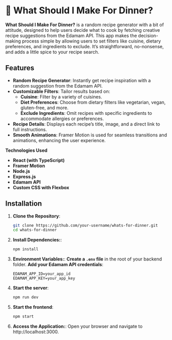 # 🥘 What Should I Make For Dinner?

**What Should I Make For Dinner?** is a random recipe generator with a bit of attitude, designed to help users decide what to cook by fetching creative recipe suggestions from the Edamam API. This app makes the decision-making process simple by allowing users to set filters like cuisine, dietary preferences, and ingredients to exclude. It’s straightforward, no-nonsense, and adds a little spice to your recipe search.

## Features
- **Random Recipe Generator**: Instantly get recipe inspiration with a random suggestion from the Edamam API.
- **Customizable Filters**: Tailor results based on:
  - **Cuisine**: Filter by a variety of cuisines.
  - **Diet Preferences**: Choose from dietary filters like vegetarian, vegan, gluten-free, and more.
  - **Exclude Ingredients**: Omit recipes with specific ingredients to accommodate allergies or preferences.
- **Recipe Details**: Displays each recipe’s title, image, and a direct link to full instructions.
- **Smooth Animations**: Framer Motion is used for seamless transitions and animations, enhancing the user experience.


**Technologies Used**
- **React (with TypeScript)**
- **Framer Motion**
- **Node.js**
- **Express.js**
- **Edamam API**
- **Custom CSS with Flexbox**

## Installation

1. **Clone the Repository**:
   ```bash
   git clone https://github.com/your-username/whats-for-dinner.git
   cd whats-for-dinner

2. **Install Dependencies:**:
   ```bash
   npm install

3. **Environment Variables:**:
    **Create a `.env` file** in the root of your backend folder.
   **Add your Edamam API credentials**:
   ```env
   EDAMAM_APP_ID=your_app_id
   EDAMAM_APP_KEY=your_app_key

4. **Start the server**:
   ```bash
   npm run dev

5. **Start the frontend**:
   ```bash
   npm start

5. **Access the Application:**:
   Open your browser and navigate to http://localhost:3000.



